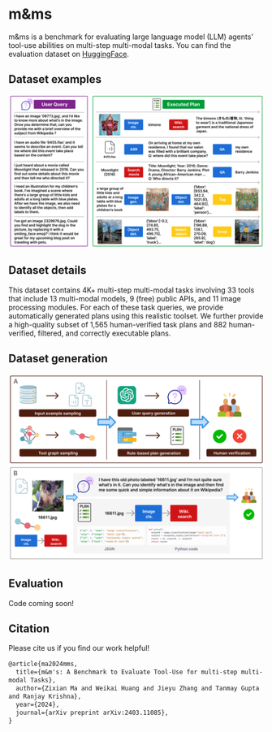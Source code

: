 # m&ms
m&ms is a benchmark for evaluating large language model (LLM) agents' tool-use abilities on multi-step multi-modal tasks. You can find the evaluation dataset on [HuggingFace](https://huggingface.co/datasets/zixianma/mms).

## Dataset examples
<img src="dataset_examples.png">

## Dataset details
This dataset contains 4K+ multi-step multi-modal tasks involving 33 tools that include 13 multi-modal models, 9 (free) public APIs, and 11 image processing modules. For each of these task queries, we provide automatically generated plans using this realistic toolset. We further provide a high-quality subset of 1,565 human-verified task plans and 882 human-verified, filtered, and correctly executable plans.

## Dataset generation
<img src="dataset_gen.png">

## Evaluation
Code coming soon!

## Citation
Please cite us if you find our work helpful!
```
@article{ma2024mms,
  title={m&m's: A Benchmark to Evaluate Tool-Use for multi-step multi-modal Tasks}, 
  author={Zixian Ma and Weikai Huang and Jieyu Zhang and Tanmay Gupta and Ranjay Krishna},
  year={2024},
  journal={arXiv preprint arXiv:2403.11085},
}
```
